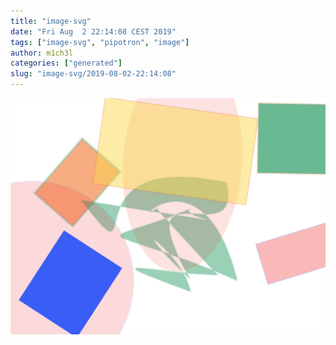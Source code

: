 ```yaml
---
title: "image-svg"
date: "Fri Aug  2 22:14:08 CEST 2019"
tags: ["image-svg", "pipotron", "image"]
author: m1ch3l
categories: ["generated"]
slug: "image-svg/2019-08-02-22:14:08"
---
```


![](image.svg)
